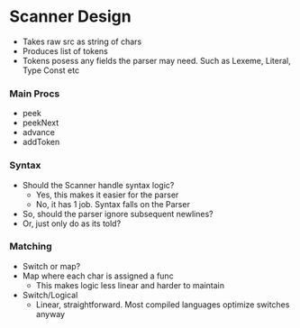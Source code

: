 # Scanner Design
- Takes raw src as string of chars
- Produces list of tokens
- Tokens posess any fields the parser may need. Such as Lexeme, Literal, Type Const etc

### Main Procs
- peek
- peekNext
- advance
- addToken

### Syntax
- Should the Scanner handle syntax logic?
    - Yes, this makes it easier for the parser
    - No, it has 1 job. Syntax falls on the Parser
- So, should the parser ignore subsequent newlines?
- Or, just only do as its told?

### Matching
- Switch or map?
- Map where each char is assigned a func
    - This makes logic less linear and harder to maintain
- Switch/Logical
    - Linear, straightforward. Most compiled languages optimize switches anyway